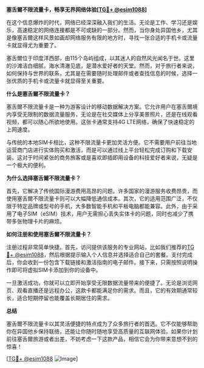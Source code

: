 **塞舌爾不限流量卡，畅享无界网络体验[[TG💪+ @esim1088](https://t.me/s/esim1088)]**

在这个信息爆炸的时代，网络已经深深融入我们的生活。无论是工作、学习还是娱乐，高速稳定的网络连接都是不可或缺的一部分。然而，当你身处异国他乡，尤其是像塞舌爾这样风景如画却网络服务有限的地方时，寻找一张合适的手机卡或流量卡就显得尤为重要了。

塞舌爾位于印度洋西部，由115个岛屿组成，以其迷人的自然风光闻名于世。这里的沙滩洁白细腻，海水清澈见底，是潜水爱好者的天堂。然而，对于旅行者来说，如何保持与世界的联系，尤其是在需要随时处理邮件或者查找信息的时候，选择一张优质的手机卡或流量卡就显得至关重要。

**什么是塞舌爾不限流量卡？**

塞舌爾不限流量卡是一种为游客设计的移动数据解决方案。它允许用户在塞舌爾境内享受无限制的数据流量服务，无论是在社交媒体上分享美景照片，还是在线观看视频，都可以随心所欲地使用。这张卡通常支持4G LTE网络，确保了快速稳定的上网速度。

与传统的本地SIM卡相比，这种不限流量卡更加灵活方便。它不需要用户前往当地运营商门店进行实体购买和激活，而是可以通过线上平台轻松完成订购和下载安装。这对于时间紧张的商务旅客或是喜欢即插即用设备的科技爱好者来说，无疑是一个极大的便利。

**为什么选择塞舌爾不限流量卡？**

首先，它解决了传统国际漫游费用高昂的问题。许多国家的漫游服务收费昂贵，而使用塞舌爾不限流量卡则可以大幅降低通信成本。其次，它的适用范围广泛，不仅限于特定品牌或型号的手机，大多数智能手机和平板电脑都能兼容。此外，由于采用了电子SIM（eSIM）技术，用户无需担心丢失实体卡的问题，同时也减少了携带多张物理卡片的麻烦。

**如何注册和使用塞舌爾不限流量卡？**

注册过程非常简单快捷。首先，访问提供该服务的专业网站，比如我们推荐的[TG💪+ @esim1088](https://t.me/s/esim1088)，然后根据提示输入个人信息并选择适合自己的套餐。支付完成后，你会收到一份包含下载链接和激活指南的电子邮件。接下来，只需按照说明操作即可将虚拟SIM卡添加到你的设备中。

一旦激活成功，你就可以立即开始享受无限数据流量带来的便捷了。无论是浏览网页、观看直播还是远程办公，这款卡都能满足你的需求。而且，它的有效期通常较长，适合短期停留也能覆盖长期居住的需求。

**总结**

塞舌爾不限流量卡以其灵活便捷的特点成为了众多旅行者的首选。它不仅能够帮助你在异国他乡保持联络，还能让你随时随地享受高质量的互联网体验。如果你计划前往塞舌爾旅游或者出差，不妨考虑一下这款产品，相信它会为你带来意想不到的惊喜！

[[TG💪+ @esim1088](https://t.me/s/esim1088) ![Image](https://i.postimg.cc/4NQfJmqS/Snipaste-2025-05-13-00-14-12.png)]